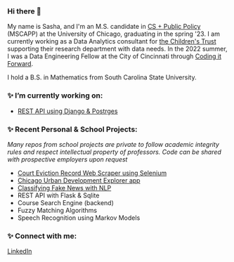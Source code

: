 ### Hi there 👋

My name is Sasha, and I'm an M.S. candidate in [CS + Public Policy](https://capp.uchicago.edu/) (MSCAPP) at the University of Chicago, graduating in the spring '23. I am currently working as a Data Analytics consultant for [the Children's Trust](https://www.thechildrenstrust.org/) supporting their research department with data needs. In the 2022 summer, I was a Data Engineering Fellow at the City of Cincinnati through [Coding it Forward](https://www.codingitforward.com/). 

I hold a B.S. in Mathematics from South Carolina State University. 

### ✨ I’m currently working on:
- [REST API using Django & Postrges](https://github.com/sashafilippova/eviction_scraper)

### ✨ Recent Personal & School Projects:
*Many repos from school projects are private to follow academic integrity rules and respect intellectual property of professors. Code can be shared with prospective employers upon request*
- [Court Eviction Record Web Scraper using Selenium](https://github.com/sashafilippova/eviction_filings_scraper)
- [Chicago Urban Development Explorer app](https://github.com/sashafilippova/urban_development_explorer/tree/main)
- [Classifying Fake News with NLP](https://github.com/sashafilippova/nlp_fake_news_classification)
- REST API with Flask & Sqlite
- Course Search Engine (backend)
- Fuzzy Matching Algorithms 
- Speech Recognition using Markov Models

### ✨ Connect with me: 
[LinkedIn](https://www.linkedin.com/in/sasha-filippova-56537914a/)
<!--
**sashafilippova/sashafilippova** is a ✨ _special_ ✨ repository because its `README.md` (this file) appears on your GitHub profile.
